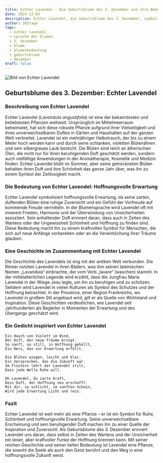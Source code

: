 ```yaml
---
title: Echter Lavendel - Die Geburtsblume des 3. Dezember und ihre Bedeutung
date: 2024-12-03
description: Echter Lavendel, die Geburtsblume des 3. Dezember, symbolisiert Hoffnungsvolle Erwartung. Erfahre mehr über ihre Geschichte, Bedeutung und Symbolik in der Sprache der Blumen.
author: 365tage
tags:
  - echter lavendel
  - sprache der blumen
  - 3. dezember
  - blume
  - blumenbedeutung
  - geburtsblume
  - dezember
draft: false
---
```


![Bild von Echter Lavendel](https://cdn.pixabay.com/photo/2021/06/29/18/51/lavender-6374964_640.jpg#center)


## Geburtsblume des 3. Dezember: Echter Lavendel

### Beschreibung von Echter Lavendel

Echter Lavendel (_Lavandula angustifolia_) ist eine der bekanntesten und beliebtesten Pflanzen weltweit. Ursprünglich im Mittelmeerraum beheimatet, hat sich diese robuste Pflanze aufgrund ihrer Vielseitigkeit und ihres unverwechselbaren Duftes in Gärten und Haushalten auf der ganzen Welt verbreitet. Lavendel ist ein mehrjähriger Halbstrauch, der bis zu einem Meter hoch werden kann und durch seine schlanken, violetten Blütenähren und sein silbergraues Laub besticht. Die Blüten sind reich an ätherischen Ölen, die nicht nur für ihren beruhigenden Duft geschätzt werden, sondern auch vielfältige Anwendungen in der Aromatherapie, Kosmetik und Medizin finden. Echter Lavendel blüht im Sommer, aber seine getrockneten Blüten behalten ihren Duft und ihre Schönheit das ganze Jahr über, was ihn zu einem Symbol der Zeitlosigkeit macht.

### Die Bedeutung von Echter Lavendel: Hoffnungsvolle Erwartung

Echter Lavendel symbolisiert hoffnungsvolle Erwartung, da seine zarten, duftenden Blüten eine ruhige Zuversicht und ein Gefühl der Vorfreude auf kommende Freude vermitteln. In der Blumensprache wird Lavendel oft mit innerem Frieden, Harmonie und der Überwindung von Unsicherheiten assoziiert. Sein anhaltender Duft erinnert daran, dass auch in Zeiten des Wartens oder der Ungewissheit Schönheit und Hoffnung zu finden sind. Diese Bedeutung macht ihn zu einem kraftvollen Symbol für Menschen, die sich auf neue Anfänge vorbereiten oder an die Verwirklichung ihrer Träume glauben.

### Eine Geschichte im Zusammenhang mit Echter Lavendel

Die Geschichte des Lavendels ist eng mit der antiken Welt verbunden. Die Römer nutzten Lavendel in ihren Bädern, was ihm seinen lateinischen Namen „Lavandula“ einbrachte, der vom Verb „lavare“ (waschen) stammt. In der mittelalterlichen Legende wird erzählt, dass die Jungfrau Maria Lavendel in der Wiege Jesu legte, um ihn zu beruhigen und zu schützen. Seitdem wird Lavendel in vielen Kulturen als Symbol des Schutzes und der Hoffnung betrachtet. In der Provence, einer Region Frankreichs, wo Lavendel in großem Stil angebaut wird, gilt er als Quelle von Wohlstand und Inspiration. Diese Geschichten verdeutlichen, wie Lavendel seit Jahrhunderten als Begleiter in Momenten der Erwartung und des Übergangs geschätzt wird.

### Ein Gedicht inspiriert von Echter Lavendel

```
Ein Hauch von Violett im Wind,
Der Duft, der neue Träume bringt.
So sanft, so still, in Hoffnung gehüllt,
Ein Herz, das vor Erwartung erfüllt.

Die Blüten wiegen, leicht und klar,
Ein Versprechen, das die Zukunft war.
Im Flüstern lehrt der Lavendel still,
Dass jede Welle Ruhe will.

Oh Lavendel, du zarte Kraft,
Dein Duft, der Hoffnung neu erschafft.
Mit dir, so schlicht, im sanften Schein,
Wird jede Erwartung Licht und rein.
```

### Fazit

Echter Lavendel ist weit mehr als eine Pflanze – er ist ein Symbol für Ruhe, Schönheit und hoffnungsvolle Erwartung. Seine unverwechselbare Erscheinung und sein beruhigender Duft machen ihn zu einer Quelle der Inspiration und Zuversicht. Als Geburtsblume des 3. Dezember erinnert Lavendel uns daran, dass selbst in Zeiten des Wartens und der Unsicherheit ein leiser, aber kraftvoller Funke der Hoffnung brennen kann. Mit seiner reichen Geschichte und seiner tiefen Bedeutung ist Lavendel eine Pflanze, die sowohl die Seele als auch den Geist berührt und den Weg in eine hoffnungsvolle Zukunft weist.